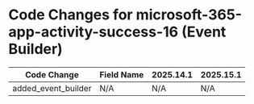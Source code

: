 # Code Changes for microsoft-365-app-activity-success-16 (Event Builder)

| Code Change | Field Name | 2025.14.1 | 2025.15.1 |
|-------------|------------|-----------|------------|
| added_event_builder | N/A | N/A | N/A |